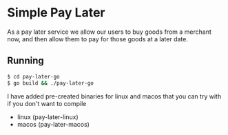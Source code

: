 # Simple Pay Later

As a pay later service we allow our users to buy goods from a merchant now,
and then allow them to pay for those goods at a later date.

## Running

```sh
$ cd pay-later-go
$ go build && ./pay-later-go
```

I have added pre-created binaries for linux and macos that you can try with if
you don't want to compile

* linux (pay-later-linux)
* macos (pay-later-macos)
